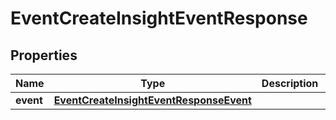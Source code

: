 

# EventCreateInsightEventResponse


## Properties

| Name | Type | Description | Notes |
|------------ | ------------- | ------------- | -------------|
|**event** | [**EventCreateInsightEventResponseEvent**](EventCreateInsightEventResponseEvent.md) |  |  [optional] |



